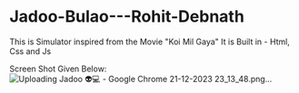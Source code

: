 # Jadoo-Bulao---Rohit-Debnath
 This is Simulator inspired from the Movie "Koi Mil Gaya"
 It is Built in - Html, Css and Js

Screen Shot Given Below:
 ![Uploading Jadoo 👽💻 - Google Chrome 21-12-2023 23_13_48.png…]()
